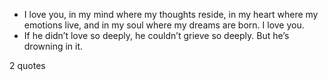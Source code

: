  - I love you, in my mind where my thoughts reside, in my heart where my emotions live, and in my soul where my dreams are born. I love you.
 - If he didn’t love so deeply, he couldn’t grieve so deeply. But he’s drowning in it.

2 quotes